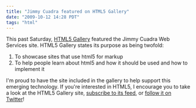 ```yaml
---
title: "Jimmy Cuadra featured on HTML5 Gallery"
date: "2009-10-12 14:28 PDT"
tags: "html"
---
```

This past Saturday, [HTML5 Gallery](http://html5gallery.com/) featured the Jimmy Cuadra Web Services site. HTML5 Gallery states its purpose as being twofold:

1. To showcase sites that use html5 for markup
2. To help people learn about html5 and how it should be used and how to implement it

I'm proud to have the site included in the gallery to help support this emerging technology. If you're interested in HTML5, I encourage you to take a look at the HTML5 Gallery site, [subscribe to its feed](http://feeds2.feedburner.com/html5gallery), or [follow it on Twitter](http://twitter.com/html5gallery)!
